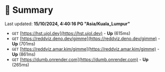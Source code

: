 # 📖 Summary
Last updated: **15/10/2024, 4:40:16 PG "Asia/Kuala_Lumpur"**

- `GET` [https://hst.ujol.dev](https://hst.ujol.dev) - **Up** (615ms)
- `GET` [https://reddviz.deno.dev/gimme](https://reddviz.deno.dev/gimme) - **Up** (701ms)
- `GET` [https://reddviz.amar.kim/gimme](https://reddviz.amar.kim/gimme) - **Up** (861ms)
- `GET` [https://dumb.onrender.com](https://dumb.onrender.com) - **Up** (265ms)
